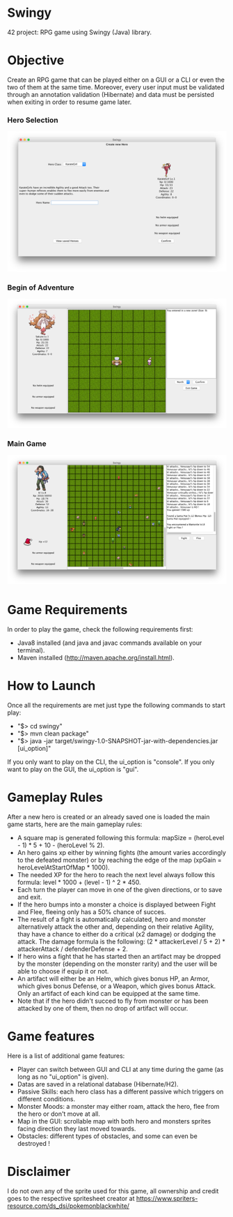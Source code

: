 # Swingy
42 project: RPG game using Swingy (Java) library.

# Objective
Create an RPG game that can be played either on a GUI or a CLI or even the two of them at the same time.
Moreover, every user input must be validated through an annotation validation (Hibernate) and data must be persisted when exiting in order to resume game later.

### Hero Selection
![Alt text](/screenshots/HeroSelection.png?raw=true "Main Game")

### Begin of Adventure
![Alt text](/screenshots/GameStart.png?raw=true "Main Game")

### Main Game
![Alt text](/screenshots/MainGame.png?raw=true "Main Game")

# Game Requirements
In order to play the game, check the following requirements first:
- Java8 installed (and java and javac commands available on your terminal).
- Maven installed (http://maven.apache.org/install.html).

# How to Launch
Once all the requirements are met just type the following commands to start play:
- "$> cd swingy"
- "$> mvn clean package"
- "$> java -jar target/swingy-1.0-SNAPSHOT-jar-with-dependencies.jar [ui_option]"

If you only want to play on the CLI, the ui_option is "console".
If you only want to play on the GUI, the ui_option is "gui".

# Gameplay Rules
After a new hero is created or an already saved one is loaded the main game starts, here are the main gameplay rules:
- A square map is generated following this formula: mapSize = (heroLevel - 1) * 5 + 10 - (heroLevel % 2).
- An hero gains xp either by winning fights (the amount varies accordingly to the defeated monster) or by reaching the edge of the map (xpGain = heroLevelAtStartOfMap * 1000).
- The needed XP for the hero to reach the next level always follow this formula: level * 1000 + (level - 1) ^ 2 * 450.
- Each turn the player can move in one of the given directions, or to save and exit.
- If the hero bumps into a monster a choice is displayed between Fight and Flee, fleeing only has a 50% chance of succes.
- The result of a fight is automatically calculated, hero and monster alternatively attack the other and, depending on their relative Agility, thay have a chance to either do a critical (x2 damage) or dodging the attack. The damage formula is the following: (2 * attackerLevel / 5 + 2) * attackerAttack / defenderDefense + 2.
- If hero wins a fight that he has started then an artifact may be dropped by the monster (depending on the monster rarity) and the user will be able to choose if equip it or not.
- An artifact will either be an Helm, which gives bonus HP, an Armor, which gives bonus Defense, or a Weapon, which gives bonus Attack. Only an artifact of each kind can be equipped at the same time.
- Note that if the hero didn't succed to fly from monster or has been attacked by one of them, then no drop of artifact will occur.

# Game features
Here is a list of additional game features:
- Player can switch between GUI and CLI at any time during the game (as long as no "ui_option" is given).
- Datas are saved in a relational database (Hibernate/H2).
- Passive Skills: each hero class has a different passive which triggers on different conditions.
- Monster Moods: a monster may either roam, attack the hero, flee from the hero or don't move at all.
- Map in the GUI: scrollable map with both hero and monsters sprites facing direction they last moved towards.
- Obstacles: different types of obstacles, and some can even be destroyed !

# Disclaimer
I do not own any of the sprite used for this game, all ownership and credit goes to the respective spritesheet creator at https://www.spriters-resource.com/ds_dsi/pokemonblackwhite/
